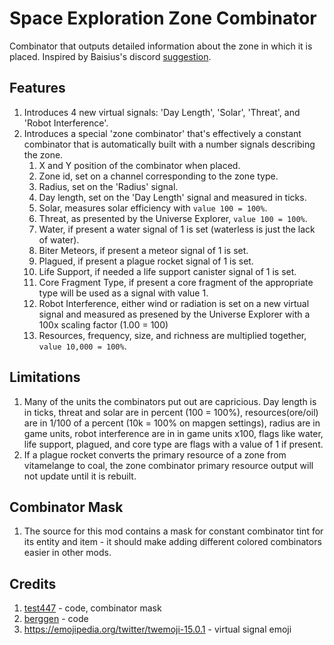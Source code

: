 # Space Exploration Zone Combinator
Combinator that outputs detailed information about the zone in which it is placed. Inspired by Baisius's discord [suggestion](https://discord.com/channels/419526714721566720/1161305206177402921).

## Features
1. Introduces 4 new virtual signals: 'Day Length', 'Solar', 'Threat', and 'Robot Interference'.
1. Introduces a special 'zone combinator' that's effectively a constant combinator that is automatically built with a number signals describing the zone.
    1. X and Y position of the combinator when placed.
    1. Zone id, set on a channel corresponding to the zone type.
    1. Radius, set on the 'Radius' signal.
    1. Day length, set on the 'Day Length' signal and measured in ticks.
    1. Solar, measures solar efficiency with `value 100 = 100%`.
    1. Threat, as presented by the Universe Explorer, `value 100 = 100%`.
    1. Water, if present a water signal of 1 is set (waterless is just the lack of water).
    1. Biter Meteors, if present a meteor signal of 1 is set.
    1. Plagued, if present a plague rocket signal of 1 is set.
    1. Life Support, if needed a life support canister signal of 1 is set.
    1. Core Fragment Type, if present a core fragment of the appropriate type will be used as a signal with value 1.
    1. Robot Interference, either wind or radiation is set on a new virtual signal and measured as presened by the Universe Explorer with a 100x scaling factor (1.00 = 100)
    1. Resources, frequency, size, and richness are multiplied together, `value 10,000 = 100%`.

## Limitations
1. Many of the units the combinators put out are capricious. Day length is in ticks, threat and solar are in percent (100 = 100%), resources(ore/oil) are in 1/100 of a percent (10k = 100% on mapgen settings), radius are in game units, robot interference are in in game units x100, flags like water, life support, plagued, and core type are flags with a value of 1 if present. 
1. If a plague rocket converts the primary resource of a zone from vitamelange to coal, the zone combinator primary resource output will not update until it is rebuilt.

## Combinator Mask
1. The source for this mod contains a mask for constant combinator tint for its entity and item - it should make adding different colored combinators easier in other mods.

## Credits
1. [test447](https://mods.factorio.com/user/test447) - code, combinator mask
1. [berggen](https://mods.factorio.com/user/berggen) - code
1. https://emojipedia.org/twitter/twemoji-15.0.1 - virtual signal emoji
